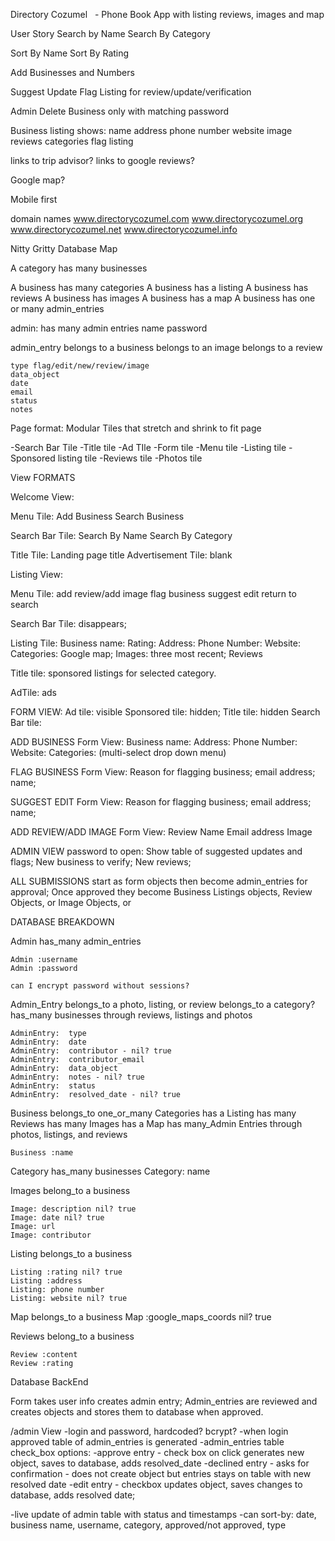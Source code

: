 Directory Cozumel   - Phone Book App with listing reviews, images and map

User Story
Search by Name
Search By Category

Sort By Name
Sort By Rating

Add Businesses and Numbers

Suggest Update
Flag Listing for review/update/verification

Admin Delete Business only with matching password

Business listing shows:
name
address
phone number
website
image
reviews
categories
flag listing

links to trip advisor?
links to google reviews?

Google map?

Mobile first

domain names
www.directorycozumel.com
www.directorycozumel.org
www.directorycozumel.net
www.directorycozumel.info


Nitty Gritty Database Map

A category has many businesses

A business has many categories
A business has a listing
A business has reviews
A business has images
A business has a map
A business has one or many admin_entries

admin:
	has many admin entries
	name
	password

admin_entry
	belongs to a business
	belongs to an image
	belongs to a review

	type flag/edit/new/review/image
	data_object
	date
	email
	status
	notes


Page format: Modular Tiles that stretch and shrink to fit page

-Search Bar Tile
-Title tile
-Ad TIle
-Form tile
-Menu tile
-Listing tile
-Sponsored listing tile
-Reviews tile
-Photos tile

View FORMATS

Welcome View:

Menu Tile:
Add Business
Search Business

Search Bar Tile:
Search By Name
Search By Category

Title Tile:
Landing page title
Advertisement Tile:
blank

Listing View:

Menu Tile:
add review/add image
flag business
suggest edit
return to search

Search Bar Tile:
disappears;

Listing Tile:
Business name:
Rating:
Address:
Phone Number:
Website:
Categories:
Google map;
Images: three most recent;
Reviews

Title tile: sponsored listings
for selected category.

AdTile: ads

FORM VIEW:
Ad tile: visible
Sponsored tile: hidden;
Title tile: hidden
Search Bar tile:


ADD BUSINESS Form View:
Business name:
Address:
Phone Number:
Website:
Categories: (multi-select drop down menu)


FLAG BUSINESS Form View:
Reason for flagging business;
email address;
name;

SUGGEST EDIT Form View:
Reason for flagging business;
email address;
name;


ADD REVIEW/ADD IMAGE Form View:
Review
Name
Email address
Image

ADMIN VIEW
password to open:
Show table of suggested updates and flags;
New business to verify;
New reviews;

ALL SUBMISSIONS start as form objects then become admin_entries for approval;
Once approved they become Business Listings objects, Review Objects, or Image Objects, or

DATABASE BREAKDOWN

Admin
	has_many admin_entries

	Admin :username
	Admin :password

	can I encrypt password without sessions?

Admin_Entry
	belongs_to a photo, listing, or review
	belongs_to a category?
	has_many businesses through reviews, listings and photos

	AdminEntry:  type
	AdminEntry:  date
	AdminEntry:  contributor - nil? true
	AdminEntry:  contributor_email
	AdminEntry:  data_object
	AdminEntry:  notes - nil? true
	AdminEntry:  status
	AdminEntry:  resolved_date - nil? true

Business
	belongs_to one_or_many Categories
	has a Listing
	has many Reviews
	has many Images
	has a Map
	has many_Admin Entries through photos, listings, and reviews

	Business :name

Category
	has_many businesses
	Category: name

Images
	belong_to a business

	Image: description nil? true
	Image: date nil? true
	Image: url
	Image: contributor

Listing
	belongs_to a business

	Listing :rating nil? true
	Listing :address
	Listing: phone number
	Listing: website nil? true

Map
	belongs_to a business
		Map :google_maps_coords nil? true

Reviews
	belong_to a business

	Review :content
	Review :rating


Database BackEnd

Form takes user info creates admin entry;
Admin_entries are reviewed and creates objects and stores them to database when approved.

/admin View
-login and password, hardcoded? bcrypt?
-when login approved table of admin_entries is generated
-admin_entries table check_box options:
-approve entry - check box on click generates new object, saves to database, adds resolved_date
-declined entry - asks for confirmation - does not create object but entries stays on table with new resolved date
-edit entry - checkbox updates object, saves changes to database, adds resolved date;

-live update of admin table with status and timestamps
-can sort-by: date, business name, username, category, approved/not approved, type
